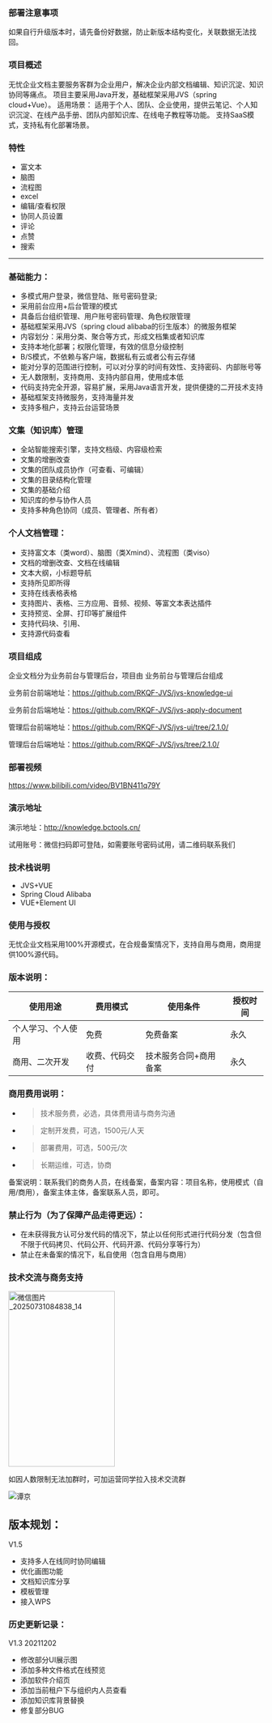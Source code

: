 


### 部署注意事项
如果自行升级版本时，请先备份好数据，防止新版本结构变化，关联数据无法找回。
### 项目概述
无忧企业文档主要服务客群为企业用户，解决企业内部文档编辑、知识沉淀、知识协同等痛点。
项目主要采用Java开发，基础框架采用JVS（spring cloud+Vue）。
适用场景：
适用于个人、团队、企业使用，提供云笔记、个人知识沉淀、在线产品手册、团队内部知识库、在线电子教程等功能。
支持SaaS模式，支持私有化部署场景。

### 特性

* 富文本
* 脑图
* 流程图
* excel
* 编辑/查看权限 
* 协同人员设置 
* 评论
* 点赞
* 搜索

***
### 基础能力：

- 多模式用户登录，微信登陆、账号密码登录;
- 采用前台应用+后台管理的模式
- 具备后台组织管理、用户账号密码管理、角色权限管理
- 基础框架采用JVS（spring cloud alibaba的衍生版本）的微服务框架
- 内容划分：采用分类、聚合等方式，形成文档集或者知识库
- 支持本地化部署；权限化管理，有效的信息分级控制
- B/S模式，不依赖与客户端，数据私有云或者公有云存储
- 能对分享的范围进行控制，可以对分享的时间有效性、支持密码、内部账号等
- 无人数限制，支持商用、支持内部自用，使用成本低
- 代码支持完全开源，容易扩展，采用Java语言开发，提供便捷的二开技术支持
- 基础框架支持微服务，支持海量并发
- 支持多租户，支持云台运营场景

### 文集（知识库）管理

- 全站智能搜索引擎，支持文档级、内容级检索
- 文集的增删改查
- 文集的团队成员协作（可查看、可编辑）
- 文集的目录结构化管理
- 文集的基础介绍
- 知识库的参与协作人员
- 支持多种角色协同（成员、管理者、所有者）

### 个人文档管理：

- 支持富文本（类word）、脑图（类Xmind）、流程图（类viso）
- 文档的增删改查、文档在线编辑
- 文本大纲，小标题导航
- 支持所见即所得
- 支持在线表格表格
- 支持图片、表格、三方应用、音频、视频、等富文本表达插件
- 支持预览、全屏、打印等扩展组件
- 支持代码块、引用、
- 支持源代码查看


### 项目组成
企业文档分为业务前台与管理后台，项目由 业务前台与管理后台组成

业务前台前端地址：https://github.com/RKQF-JVS/jvs-knowledge-ui

业务前台后端地址：https://github.com/RKQF-JVS/jvs-apply-document

管理后台前端地址：https://github.com/RKQF-JVS/jvs-ui/tree/2.1.0/

管理后台后端地址：https://github.com/RKQF-JVS/jvs/tree/2.1.0/

### 部署视频  
https://www.bilibili.com/video/BV1BN411q79Y  

### 演示地址
演示地址：http://knowledge.bctools.cn/

试用账号：微信扫码即可登陆，如需要账号密码试用，请二维码联系我们


### 技术栈说明
* JVS+VUE
* Spring Cloud Alibaba
* VUE+Element UI

### 使用与授权
无忧企业文档采用100%开源模式，在合规备案情况下，支持自用与商用，商用提供100%源代码。
### 版本说明：
使用用途|费用模式|使用条件|授权时间
-|-|-|-
个人学习、个人使用|免费|免费备案|永久
商用、二次开发|收费、代码交付|技术服务合同+商用备案|永久

### 商用费用说明：
- > 技术服务费，必选，具体费用请与商务沟通
- > 定制开发费，可选，1500元/人天
- > 部署费用，可选，500元/次
- > 长期运维，可选，协商


备案说明：联系我们的商务人员，在线备案，备案内容：项目名称，使用模式（自用/商用），备案主体主体，备案联系人员，即可。
### 禁止行为（为了保障产品走得更远）：
* 在未获得我方认可分发代码的情况下，禁止以任何形式进行代码分发（包含但不限于代码拷贝、代码公开、代码开源、代码分享等行为）
* 禁止在未备案的情况下，私自使用（包含自用与商用）



### 技术交流与商务支持
<img width="210" height="347" alt="微信图片_20250731084838_14" src="https://github.com/user-attachments/assets/18271e61-97e5-42b9-926f-b7eda1c12316" />




























如因人数限制无法加群时，可加运营同学拉入技术交流群

![谭京](https://github.com/user-attachments/assets/3863ac49-1a19-4f1c-999b-d6290f91f9ff)





## 版本规划：
V1.5

* 支持多人在线同时协同编辑
* 优化画图功能
* 文档知识库分享
* 模板管理
* 接入WPS

### 历史更新记录：
V1.3  20211202 

* 修改部分UI展示图
* 添加多种文件格式在线预览
* 添加软件介绍页
* 添加当前租户下与组织内人员查看
* 添加知识库背景替换
* 修复部分BUG
